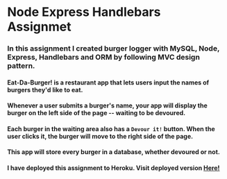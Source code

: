 # Node Express Handlebars Assignmet

### In this assignment I created burger logger with MySQL, Node, Express, Handlebars and ORM by following MVC design pattern.

#### Eat-Da-Burger! is a restaurant app that lets users input the names of burgers they'd like to eat.

#### Whenever a user submits a burger's name, your app will display the burger on the left side of the page -- waiting to be devoured.

#### Each burger in the waiting area also has a `Devour it!` button. When the user clicks it, the burger will move to the right side of the page.

#### This app will store every burger in a database, whether devoured or not.

#### I have deployed this assignment to Heroku. Visit deployed version [Here!](https://shielded-brushlands-57204.herokuapp.com/)
